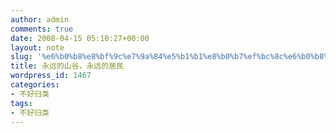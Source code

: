 ```yaml
---
author: admin
comments: true
date: 2008-04-15 05:10:27+00:00
layout: note
slug: '%e6%b0%b8%e8%bf%9c%e7%9a%84%e5%b1%b1%e8%b0%b7%ef%bc%8c%e6%b0%b8%e8%bf%9c%e7%9a%84%e5%b1%85%e6%b0%91'
title: 永远的山谷，永远的居民
wordpress_id: 1467
categories:
- 不好归类
tags:
- 不好归类
---
```



